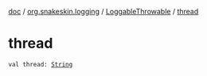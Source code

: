 [doc](../../index.md) / [org.snakeskin.logging](../index.md) / [LoggableThrowable](index.md) / [thread](./thread.md)

# thread

`val thread: `[`String`](https://kotlinlang.org/api/latest/jvm/stdlib/kotlin/-string/index.html)